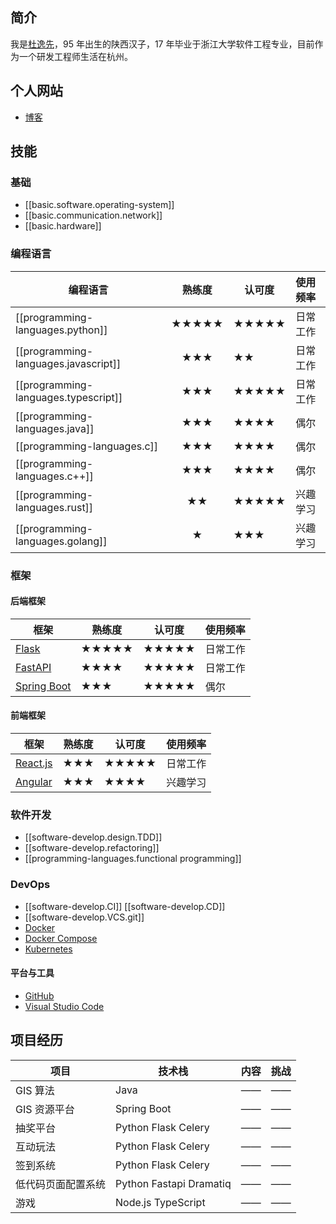 
## 简介

我是[杜逸先](https://github.com/duyixian1234)，95 年出生的陕西汉子，17 年毕业于浙江大学软件工程专业，目前作为一个研发工程师生活在杭州。

## 个人网站

- [博客](https://www.duyixian.cn)

## 技能

### 基础

- [[basic.software.operating-system]]
- [[basic.communication.network]]
- [[basic.hardware]]

### 编程语言

| 编程语言                             | 熟练度 | 认可度 | 使用频率 |
| ------------------------------------ | :----: | ------ | :------- |
| [[programming-languages.python]]     | ★★★★★  | ★★★★★  | 日常工作 |
| [[programming-languages.javascript]] |  ★★★   | ★★     | 日常工作 |
| [[programming-languages.typescript]] |  ★★★   | ★★★★★  | 日常工作 |
| [[programming-languages.java]]       |  ★★★   | ★★★★   | 偶尔     |
| [[programming-languages.c]]          |  ★★★   | ★★★★   | 偶尔     |
| [[programming-languages.c++]]        |  ★★★   | ★★★★   | 偶尔     |
| [[programming-languages.rust]]       |   ★★   | ★★★★★  | 兴趣学习 |
| [[programming-languages.golang]]     |   ★    | ★★★    | 兴趣学习 |

### 框架

#### 后端框架

| 框架                                                  | 熟练度 | 认可度 | 使用频率 |
| ----------------------------------------------------- | ------ | ------ | -------- |
| [Flask](https://flask.palletsprojects.com/en/2.2.x/)  | ★★★★★  | ★★★★★  | 日常工作 |
| [FastAPI](https://fastapi.tiangolo.com)               | ★★★★   | ★★★★★  | 日常工作 |
| [Spring Boot](https://spring.io/projects/spring-boot) | ★★★    | ★★★★★  | 偶尔     |

#### 前端框架

| 框架                             | 熟练度 | 认可度 | 使用频率 |
| -------------------------------- | ------ | ------ | -------- |
| [React.js](https://reactjs.org/) | ★★★    | ★★★★★  | 日常工作 |
| [Angular](https://angular.io/)   | ★★★    | ★★★★   | 兴趣学习 |

### 软件开发

- [[software-develop.design.TDD]]
- [[software-develop.refactoring]]
- [[programming-languages.functional programming]]

### DevOps

- [[software-develop.CI]] [[software-develop.CD]]
- [[software-develop.VCS.git]]
- [Docker](https://www.docker.com/)
- [Docker Compose](https://docs.docker.com/compose/)
- [Kubernetes](https://kubernetes.io/)

#### 平台与工具

- [GitHub](https://github.com/)
- [Visual Studio Code](https://code.visualstudio.com/)

## 项目经历

| 项目               | 技术栈                  | 内容 | 挑战 |
| ------------------ | ----------------------- | ---- | ---- |
| GIS 算法           | Java                    | ——   | ——   |
| GIS 资源平台       | Spring Boot             | ——   | ——   |
| 抽奖平台           | Python Flask Celery     | ——   | ——   |
| 互动玩法           | Python Flask Celery     | ——   | ——   |
| 签到系统           | Python Flask Celery     | ——   | ——   |
| 低代码页面配置系统 | Python Fastapi Dramatiq | ——   | ——   |
| 游戏               | Node.js TypeScript      | ——   | ——   |
